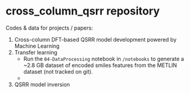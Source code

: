 # cross_column_qsrr repository
Codes &amp; data for projects / papers: 

1. Cross-column DFT-based QSRR model development powered by Machine Learning
2. Transfer learning
   - Run the `04-DataProcessing` notebook in `/notebooks` to generate a ~2.8 GB dataset of encoded smiles features from the METLIN dataset (not tracked on git).
   -  
4. QSRR model inversion
